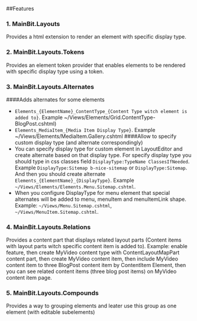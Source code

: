##Features
### 1. MainBit.Layouts
Provides a html extension to render an element with specific display type.
### 2. MainBit.Layouts.Tokens
Provides an element token provider that enables elements to be rendered with specific display type using a token.
### 3. MainBit.Layouts.Alternates
####Adds alternates for some elements
* `Elements_{ElementName}_ContentType_{Content Type witch element is added to}`. Example ~/Views/Elements/Grid.ContentType-BlogPost.cshtml)
* `Elements_MediaItem_{Media Item Display Type}`. Example ~/Views/Elements/MediaItem.Gallery.cshtml
####Allow to specify custom display type (and alternate correspondingly)
* You can specify display type for custom element in LayoutEditor and create alternate based on that display type. For specify display type you should type in css classes field `DisplayType:TypeName ClassesIfNeeded`. Example `DisplayType:Sitemap b-nice-sitemap` or `DisplayType:Sitemap`. And then you should create alternate `Elements_{ElementName}_{DisplayType}`. Example `~/Views/Elements/Elements.Menu.Sitemap.cshtml`.
* When you configure DisplayType for menu element that special alternates will be added to menu, menuItem and menuItemLink shape. Example: `~/Views/Menu.Sitemap.cshtml`, `~/Views/MenuItem.Sitemap.cshtml`.

### 4. MainBit.Layouts.Relations
Provides a content part that displays related layout parts (Content items with layout parts witch specific content item is added to). Example: enable feature, then create MyVideo content type with ContentLayoutMapPart content part, then create MyVideo content item, then include MyVideo content item to three BlogPost content item by ContentItem Element, then you can see related content items (three blog post items) on MyVideo content item page.
### 5. MainBit.Layouts.Compounds
Provides a way to grouping elements and leater use this group as one element (with editable subelements)
